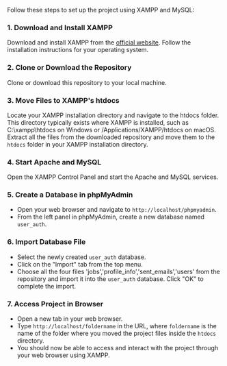 Follow these steps to set up the project using XAMPP and MySQL:

### 1. Download and Install XAMPP

Download and install XAMPP from the [official website](https://www.apachefriends.org/index.html). Follow the installation instructions for your operating system.

### 2. Clone or Download the Repository

Clone or download this repository to your local machine.

### 3. Move Files to XAMPP's htdocs
Locate your XAMPP installation directory and navigate to the htdocs folder. This directory typically exists where XAMPP is installed, such as C:\xampp\htdocs on Windows or /Applications/XAMPP/htdocs on macOS. Extract all the files from the downloaded repository and move them to the `htdocs` folder in your XAMPP installation directory.

### 4. Start Apache and MySQL

Open the XAMPP Control Panel and start the Apache and MySQL services.

### 5. Create a Database in phpMyAdmin

- Open your web browser and navigate to `http://localhost/phpmyadmin`.
- From the left panel in phpMyAdmin, create a new database named `user_auth`.

### 6. Import Database File

- Select the newly created `user_auth` database.
- Click on the "Import" tab from the top menu.
- Choose all the four files 'jobs','profile_info','sent_emails','users' from the repository and import it into the `user_auth` database. Click "OK" to complete the import.

### 7. Access Project in Browser

- Open a new tab in your web browser.
- Type `http://localhost/foldername` in the URL, where `foldername` is the name of the folder where you moved the project files inside the `htdocs` directory.
- You should now be able to access and interact with the project through your web browser using XAMPP.

